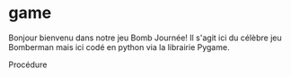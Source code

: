 # game

Bonjour bienvenu dans notre jeu Bomb Journée!
Il s'agit ici du célèbre jeu Bomberman mais ici codé en python via la librairie Pygame.



Procédure 
